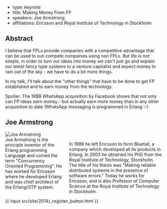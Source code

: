 - type: keynote
- title: Making Money From FP
- speakers: Joe Armstrong
- affiliations: Ericsson and Royal Institute of Technology in Stockholm

## Abstract 

I believe that FPLs provide companies with a competitive advantage
that can be used to out-compete companies using non FPLs. But life is
not simple, in order to turn our ideas into money we can't just go and
explain our latest fancy type systems to a venture capitalist and
expect money to rain out of the sky - we have to do a lot more things.

In my talk, I'll talk about the "other things" that have to be done to
get FP established and to earn money from the technology.

Spoiler: The 19$B WhatsApp acquisition by Facebook shows that not only
can FP ideas earn money - but actually earn more money than in any
other acquisition to date (WhatsApp messaging is programmed in Erlang :-)

## Joe Armstrong
<div class="row" media:type="text/omd">

<div class="medium-4 columns">
<img src="img/joe-armstrong.jpg" alt="Joe Armstrong"></img>
</div>

<div class="medium-8 columns" media:type="text/omd">
Joe Armstrong is the principle inventor of the Erlang programming
Language and coined the term "Concurrency Oriented Programming". He
has worked for Ericsson where he developed Erlang and was chief
architect of the Erlang/OTP system.

In 1998 he left Ericsson to form Bluetail, a company which developed
all its products in Erlang. In 2003 he obtained his PhD from the Royal
Institute of Technology, Stockholm. The title of his thesis was
"Making reliable distributed systems in the presence of software
errors." Today he works for Ericsson, and is also Professor of
Computer Science at the Royal Institute of Technology in Stockholm.
</div>

</div>
{{ input src/site/2014/_register_button.html }}
